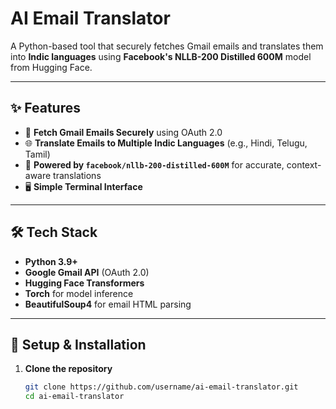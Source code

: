 # AI Email Translator

A Python-based tool that securely fetches Gmail emails and translates them into **Indic languages** using **Facebook's NLLB-200 Distilled 600M** model from Hugging Face.

---

## ✨ Features

- 📩 **Fetch Gmail Emails Securely** using OAuth 2.0
- 🌐 **Translate Emails to Multiple Indic Languages** (e.g., Hindi, Telugu, Tamil)
- 🤖 **Powered by `facebook/nllb-200-distilled-600M`** for accurate, context-aware translations
- 🖥️ **Simple Terminal Interface**

---

## 🛠️ Tech Stack

- **Python 3.9+**
- **Google Gmail API** (OAuth 2.0)
- **Hugging Face Transformers**
- **Torch** for model inference
- **BeautifulSoup4** for email HTML parsing

---

## 🚀 Setup & Installation

1. **Clone the repository**
   ```bash
   git clone https://github.com/username/ai-email-translator.git
   cd ai-email-translator
   ```
